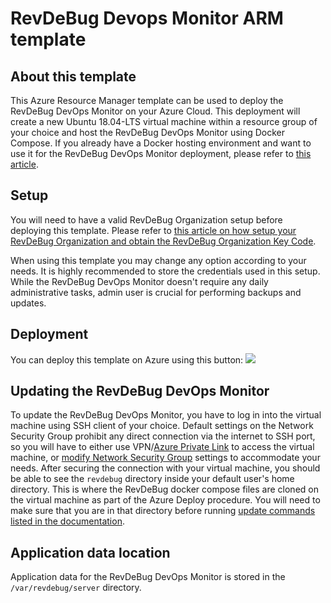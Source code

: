 # RevDeBug Devops Monitor ARM template

## About this template
This Azure Resource Manager template can be used to deploy the RevDeBug DevOps Monitor on your Azure Cloud. This deployment will create a new Ubuntu 18.04-LTS virtual machine within a resource group of your choice and host the RevDeBug DevOps Monitor using Docker Compose. If you already have a Docker hosting environment and want to use it for the RevDeBug DevOps Monitor deployment, please refer to [this article](https://revdebug.gitbook.io/revdebug/installing-revdebug-server).

## Setup
You will need to have a valid RevDeBug Organization setup before deploying this template. Please refer to [this article on how setup your RevDeBug Organization and obtain the RevDeBug Organization Key Code](https://revdebug.gitbook.io/revdebug/installing-revdebug-server#prerequisite-creating-organization-on-portal-revdebug-com).

When using this template you may change any option according to your needs. It is highly recommended to store the credentials used in this setup. While the RevDeBug DevOps Monitor doesn't require any daily administrative tasks, admin user is crucial for performing backups and updates.

## Deployment
You can deploy this template on Azure using this button:
<a href="https://portal.azure.com/#create/Microsoft.Template/uri/https%3A%2F%2Fraw.githubusercontent.com%2FRevDeBug%2Fazure-template%2Fmaster%2Fserver%2Fazuredeploy.json" target="_blank">
	<img src="http://azuredeploy.net/deploybutton.png"/>
</a>

## Updating the RevDeBug DevOps Monitor
To update the RevDeBug DevOps Monitor, you have to log in into the virtual machine using SSH client of your choice. Default settings on the Network Security Group prohibit any direct connection via the internet to SSH port, so you will have to either use VPN/[Azure Private Link](https://azure.microsoft.com/en-us/services/private-link/) to access the virtual machine, or [modify Network Security Group](https://docs.microsoft.com/en-us/azure/virtual-network/network-security-groups-overview) settings to accommodate your needs.
After securing the connection with your virtual machine, you should be able to see the `revdebug` directory inside your default user's home directory. This is where the RevDeBug docker compose files are cloned on the virtual machine as part of the Azure Deploy procedure. You will need to make sure that you are in that directory before running [update commands listed in the documentation](https://revdebug.gitbook.io/revdebug/updating-revdebug-server).
## Application data location
Application data for the RevDeBug DevOps Monitor is stored in the `/var/revdebug/server` directory.
